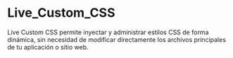 # Live_Custom_CSS
Live Custom CSS permite inyectar y administrar estilos CSS de forma dinámica, sin necesidad de modificar directamente los archivos principales de tu aplicación o sitio web.

